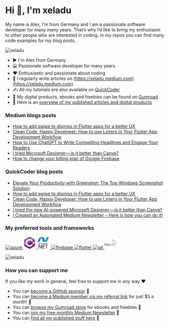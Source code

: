 # Hi 👋, I'm xeladu

My name is Alex, I’m from Germany and I am a passionate software developer for many many years. That’s why I’d like to bring my enthusiasm to other people who are interested in coding. In my repos you can find many code examples for my blog posts.

<p align="left"> <img src="https://komarev.com/ghpvc/?username=xeladu&label=Profile%20views&color=44ff00&style=plastic" alt="xeladu" /> </p>

- ▶  I'm Alex from Germany
- 💻 Passionate software developer for many years
- ❤  Enthusiastic and passionate about coding
- 📝 I regularly write articles on [https://xeladu.medium.com](https://xeladu.medium.com)
- ✍ All my tutorials are also available on [QuickCoder](https://quickcoder.org)
- 🏬 My digital products, ebooks and freebies can be found on [Gumroad](https://xeladu.gumroad.com)
- 📙 Here is an [overview of my published articles and digital products](https://xeladu.medium.com/%E2%84%B9-xeladus-info-point-find-quickly-what-you-need-bbe620e97d8c)

### Medium blogs posts
<!-- BLOG-POST-LIST:START -->
- [How to add swipe to dismiss in Flutter apps for a better UX](https://levelup.gitconnected.com/how-to-add-swipe-to-dismiss-in-flutter-apps-for-a-better-ux-62a7baa83665?source=rss-ae1e6291afc3------2)
- [Clean Code, Happy Developer: How to use Linters in Your Flutter App Development Workflow](https://levelup.gitconnected.com/clean-code-happy-developer-how-to-use-linters-in-your-flutter-app-development-workflow-4e662e451be5?source=rss-ae1e6291afc3------2)
- [How to Use ChatGPT to Write Compelling Headlines and Engage Your Readers](https://medium.com/build-your-wealth/how-to-use-chatgpt-to-write-compelling-headlines-and-engage-your-readers-a7b847724b7d?source=rss-ae1e6291afc3------2)
- [I tried Microsoft Designer — is it better than Canva?](https://levelup.gitconnected.com/i-tried-microsoft-designer-is-it-better-than-canva-a6d0b6b54a58?source=rss-ae1e6291afc3------2)
- [How to change your billing plan of Google Firebase](https://xeladu.medium.com/how-to-change-your-billing-plan-of-google-firebase-13e7b0671d22?source=rss-ae1e6291afc3------2)
<!-- BLOG-POST-LIST:END -->

### QuickCoder blog posts
<!-- QC-BLOG-POST-LIST:START -->
- [Elevate Your Productivity with Greenshot: The Top Windows Screenshot Solution](https://quickcoder.org/win-greenshot/?utm_source=rss&utm_medium=rss&utm_campaign=win-greenshot)
- [How to add swipe to dismiss in Flutter apps for a better UX](https://quickcoder.org/flutter-swipe-dismiss/?utm_source=rss&utm_medium=rss&utm_campaign=flutter-swipe-dismiss)
- [Clean Code, Happy Developer: How to use Linters in Your Flutter App Development Workflow](https://quickcoder.org/flutter-linters/?utm_source=rss&utm_medium=rss&utm_campaign=flutter-linters)
- [I tried the new AI-powered Microsoft Designer — is it better than Canva?](https://quickcoder.org/ms-designer/?utm_source=rss&utm_medium=rss&utm_campaign=ms-designer)
- [I Created an Automated Medium Newsletter – Here is how you can do it!](https://quickcoder.org/automated-medium-newsletter/?utm_source=rss&utm_medium=rss&utm_campaign=automated-medium-newsletter)
<!-- QC-BLOG-POST-LIST:END -->

### My preferred tools and frameworks
 <p>
  <a href="https://azure.microsoft.com/en-in/" target="_blank" rel="noreferrer"> <img src="https://www.vectorlogo.zone/logos/microsoft_azure/microsoft_azure-icon.svg" alt="azure" width="40" height="40"/> </a> 
  <a href="https://www.w3schools.com/cs/" target="_blank" rel="noreferrer"> <img src="https://raw.githubusercontent.com/devicons/devicon/master/icons/csharp/csharp-original.svg" alt="csharp" width="40" height="40"/> </a> 
  <a href="https://dotnet.microsoft.com/" target="_blank" rel="noreferrer"> <img src="https://raw.githubusercontent.com/devicons/devicon/master/icons/dot-net/dot-net-original-wordmark.svg" alt="dotnet" width="40" height="40"/> </a> 
  <a href="https://firebase.google.com/" target="_blank" rel="noreferrer"> <img src="https://www.vectorlogo.zone/logos/firebase/firebase-icon.svg" alt="firebase" width="40" height="40"/> </a> 
  <a href="https://flutter.dev" target="_blank" rel="noreferrer"> <img src="https://www.vectorlogo.zone/logos/flutterio/flutterio-icon.svg" alt="flutter" width="40" height="40"/> </a> 
  <a href="https://git-scm.com/" target="_blank" rel="noreferrer"> <img src="https://www.vectorlogo.zone/logos/git-scm/git-scm-icon.svg" alt="git" width="40" height="40"/> </a> 
  <a href="https://www.mysql.com/" target="_blank" rel="noreferrer"> <img src="https://raw.githubusercontent.com/devicons/devicon/master/icons/mysql/mysql-original-wordmark.svg" alt="mysql" width="40" height="40"/> </a> 
  </p>
  
  <p><img src="https://github-readme-stats.vercel.app/api/top-langs?username=xeladu&show_icons=true&theme=synthwave&locale=en&layout=compact" alt="xeladu" /></p>




### How you can support me

If you like my work in general, feel free to support me in any way ❤

- You can [become a GitHub sponsor](https://github.com/sponsors/xeladu) 🤩
- You can [become a Medium member via my referral link](https://xeladu.medium.com/membership) for just $5 a month! 💖
- You can [browse my Gumroad store](https://xeladu.gumroad.com) for ebooks and freebies 📙
- You can [join my free monthly Medium Newsletter](https://bit.ly/xeladu-medium) 💌
- You can [find all my published stuff here](https://xeladu.medium.com/%E2%84%B9-xeladus-info-point-find-quickly-what-you-need-bbe620e97d8c) 📑
